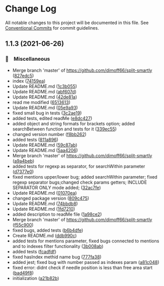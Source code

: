 # Change Log

All notable changes to this project will be documented in this file.
See [Conventional Commits](https://conventionalcommits.org) for commit guidelines.

## 1.1.3 (2021-06-26)


### 🔖　Miscellaneous

* Merge branch 'master' of https://github.com/dimoff66/split-smartly ([827edc5](https://github.com/dimoff66/split-smartly/commit/827edc5e180978f63d26a248fc36deb89578cbc1))
* index ([74159ea](https://github.com/dimoff66/split-smartly/commit/74159ead973a2d69cbd08e16fe73debfddaced04))
* Update README.md ([1c3b055](https://github.com/dimoff66/split-smartly/commit/1c3b055c1ce65b4d1e9af70a05935a387c8b434e))
* Update README.md ([abf607d](https://github.com/dimoff66/split-smartly/commit/abf607ddfa1a903391b9e836d2f9bfba5eda1790))
* Update README.md ([42de81a](https://github.com/dimoff66/split-smartly/commit/42de81adc321b4a9df0b0955afa6552f677aea26))
* read me modified ([6513613](https://github.com/dimoff66/split-smartly/commit/65136137623f3d55af9806d5a329aae6d274028f))
* Update README.md ([05e9a93](https://github.com/dimoff66/split-smartly/commit/05e9a93deb05e2fd37402b84a1d639183b0b436d))
* fixed small bug in tests ([3c2ae19](https://github.com/dimoff66/split-smartly/commit/3c2ae19374358467583de768c1f4baee107e5107))
* added tests, edited readMe ([e8dc427](https://github.com/dimoff66/split-smartly/commit/e8dc42763b786352a6b1e8ebbc7d660c9f87d633))
* added object and string formats for brackets option; added searchBetween function and tests for it ([339ec55](https://github.com/dimoff66/split-smartly/commit/339ec5593d3158bc80383b7da623c5f432e387ba))
* changed version number ([f8bb262](https://github.com/dimoff66/split-smartly/commit/f8bb262cca62d1667b6f390ba0ee05c098edf85e))
* added tests ([811a896](https://github.com/dimoff66/split-smartly/commit/811a89644ad0d3de02c7029c3aaf0fbb66dd4d24))
* Update README.md ([59c87ab](https://github.com/dimoff66/split-smartly/commit/59c87abf585ee5046868942b24d457d707eb6d2c))
* Update README.md ([5aa4206](https://github.com/dimoff66/split-smartly/commit/5aa4206f3b38a053438f305639980d816c0a544a))
* Merge branch 'master' of https://github.com/dimoff66/split-smartly ([a9a4beb](https://github.com/dimoff66/split-smartly/commit/a9a4beb4a3118a5ed6cd1099cfcf70da891260bc))
* added tests for regexp as separator, for searchWithin parameter ([d7377e0](https://github.com/dimoff66/split-smartly/commit/d7377e05ad79fbc7c716620bd6dcdafc091c7859))
* fixed mentions upper/lower bug; added searchWithin parameter; fixed regexp separator bugs;changed check params getters; INCLUDE SEPARATOR ONLY mode added; ([32ac7fe](https://github.com/dimoff66/split-smartly/commit/32ac7fe6bc91a44913f3839fed2598fa89b7ce34))
* Update README.md ([01070ea](https://github.com/dimoff66/split-smartly/commit/01070eaa8829257f797baf25cac15cde2901de5c))
* changed package version ([809c475](https://github.com/dimoff66/split-smartly/commit/809c47533c25cdf867ec3aa5cf9a8d3ff406967a))
* Update README.md ([74bbdb8](https://github.com/dimoff66/split-smartly/commit/74bbdb82abe2c4c475d685fddb2de3d279834961))
* Update README.md ([1fd7210](https://github.com/dimoff66/split-smartly/commit/1fd72103b1aaecdcbfc5bb4e2d5ad8c1be14007c))
* added description to readMe file ([1a98ce2](https://github.com/dimoff66/split-smartly/commit/1a98ce27e772c9640497c6f375ac76c386601ca7))
* Merge branch 'master' of https://github.com/dimoff66/split-smartly ([f55c900](https://github.com/dimoff66/split-smartly/commit/f55c900fe019ac449e8eda6ffa0adb8a3abbf018))
* fixed bugs, added tests ([b6b4dfe](https://github.com/dimoff66/split-smartly/commit/b6b4dfe6833f1b3bfa8238ff0460edd9d09dd954))
* Create README.md ([ddb990c](https://github.com/dimoff66/split-smartly/commit/ddb990c22f60c53e9b3ec37da239948089e83b10))
* added tests for mentions parameter, fixed bugs connected to mentions and to indexes filter functionality ([3b008ab](https://github.com/dimoff66/split-smartly/commit/3b008ab8d3bf7db0f637e7d44b8ec6287b0c91d5))
* added tests ([fcadfdf](https://github.com/dimoff66/split-smartly/commit/fcadfdf2b4c1003ece3405ed0f6ab8d32d1a37a1))
* fixed hasIndex methid name bug ([777fa38](https://github.com/dimoff66/split-smartly/commit/777fa3859fd156cac173bc8a2836d4529157a934))
* added jest; fixed bug with number passed as indexes param ([a81c048](https://github.com/dimoff66/split-smartly/commit/a81c048396ec3b84d37d716da5386961bbd1f366))
* fixed error: didnt check if needle position is less than free area start ([bad49f8](https://github.com/dimoff66/split-smartly/commit/bad49f84375ea4295647a16bd9ee10acd1b18ad6))
* initialization ([a21b82b](https://github.com/dimoff66/split-smartly/commit/a21b82b27d5cbc9a1887e245391b603114ace3f3))

